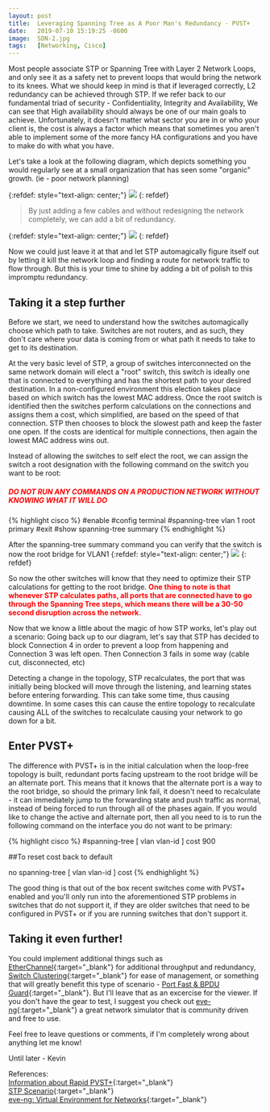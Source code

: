 ```yaml
---
layout: post
title:  Leveraging Spanning Tree as A Poor Man's Redundancy - PVST+
date:   2019-07-10 15:19:25 -0600
image:  SDN-2.jpg
tags:   [Networking, Cisco]
---
```


Most people associate STP or Spanning Tree with Layer 2 Network Loops, and only see it as a safety net to prevent loops that would bring the network to its knees. What we should keep in mind is that if leveraged correctly, L2 redundancy can be achieved through STP. If we refer back to our fundamental triad of security - Confidentiality, Integrity and Availability, We can see that High availability should always be one of our main goals to achieve. Unfortunately, it doesn't matter what sector you are in or who your client is, the cost is always a factor which means that sometimes you aren't able to implement some of the more fancy HA configurations and you have to make do with what you have.

Let's take a look at the following diagram, which depicts something you would regularly see at a small organization that has seen some "organic" growth. (ie - poor network planning)

{:refdef: style="text-align: center;"}
![]({{site.baseurl}}/img/stp-ha/organicgrowth.png)
{: refdef}

> By just adding a few cables and without redesigning the network completely, we can add a bit of redundancy.

{:refdef: style="text-align: center;"}
![]({{site.baseurl}}/img/stp-ha/switchha.png)
{: refdef}

Now we could just leave it at that and let STP automagically figure itself out by letting it kill the network loop and finding a route for network traffic to flow through. But this is your time to shine by adding a bit of polish to this impromptu redundancy. 

## Taking it a step further  
Before we start, we need to understand how the switches automagically choose which path to take. Switches are not routers, and as such, they don't care where your data is coming from or what path it needs to take to get to its destination.

At the very basic level of STP, a group of switches interconnected on the same network domain will elect a "root" switch, this switch is ideally one that is connected to everything and has the shortest path to your desired destination. In a non-configured environment this election takes place based on which switch has the lowest MAC address. Once the root switch is identified then the switches perform calculations on the connections and assigns them a cost, which simplified, are based on the speed of that connection. STP then chooses to block the slowest path and keep the faster one open. If the costs are identical for multiple connections, then again the lowest MAC address wins out.

Instead of allowing the switches to self elect the root, we can assign the switch a root designation with the following command on the switch you want to be root:  
##### <strong style="color: red;">DO NOT RUN ANY COMMANDS ON A PRODUCTION NETWORK WITHOUT KNOWING WHAT IT WILL DO</strong>
{% highlight cisco %}
#enable
#config terminal 
#spanning-tree vlan 1 root primary 
#exit 
#show spanning-tree summary
{% endhighlight %}

After the spanning-tree summary command you can verify that the switch is now the root bridge for VLAN1
{:refdef: style="text-align: center;"}
![]({{site.baseurl}}/img/stp-ha/sw1spanningtree.png)
{: refdef}

So now the other switches will know that they need to optimize their STP calculations for getting to the root bridge. <strong style="color: red;">One thing to note is that whenever STP calculates paths, all ports that are connected have to go through the Spanning Tree steps, which means there will be a 30-50 second disruption across the network.</strong>

Now that we know a little about the magic of how STP works, let's play out a scenario: Going back up to our diagram, let's say that STP has decided to block Connection 4 in order to prevent a loop from happening and Connection 3 was left open. Then Connection 3 fails in some way (cable cut, disconnected, etc)

Detecting a change in the topology, STP recalculates, the port that was initially being blocked will move through the listening, and learning states before entering forwarding. This can take some time, thus causing downtime. In some cases this can cause the entire topology to recalculate causing ALL of the switches to recalculate causing your network to go down for a bit.

## Enter PVST+
The difference with PVST+ is in the initial calculation when the loop-free topology is built, redundant ports facing upstream to the root bridge will be an alternate port. This means that it knows that the alternate port is a way to the root bridge, so should the primary link fail, it doesn't need to recalculate - it can immediately jump to the forwarding state and push traffic as normal, instead of being forced to run through all of the phases again. If you would like to change the active and alternate port, then all you need to is to run the following command on the interface you do not want to be primary:

{% highlight cisco %}
#spanning-tree [ vlan vlan-id ] cost 900

##To reset cost back to default 

no spanning-tree [ vlan vlan-id ] cost
{% endhighlight %}

The good thing is that out of the box recent switches come with PVST+ enabled and you'll only run into the aforementioned STP problems in switches that do not support it, if they are older switches that need to be configured in PVST+ or if you are running switches that don't support it.

## Taking it even further!
You could implement additional things such as [EtherChannel](https://www.cisco.com/c/en/us/td/docs/switches/lan/catalyst3750x_3560x/software/release/12-2_55_se/configuration/guide/3750xscg/swethchl.html){:target="_blank"} for additional throughput and redundancy, [Switch Clustering](https://www.cisco.com/c/en/us/td/docs/switches/lan/catalyst2960/software/release/12-2_55_se/configuration/guide/scg_2960/swclus.html){:target="_blank"} for ease of management, or something that will greatly benefit this type of scenario - [Port Fast & BPDU Guard](https://www.cisco.com/c/en/us/td/docs/switches/lan/catalyst4000/8-2glx/configuration/guide/stp_enha.html){:target="_blank"}. 
But I'll leave that as an excercise for the viewer. If you don't have the gear to test, I suggest you check out [eve-ng](https://www.eve-ng.net/){:target="_blank"} a great network simulator that is community driven and free to use. 

Feel free to leave questions or comments, if I'm completely wrong about anything let me know!

Until later - Kevin 

References:  
[Information about Rapid PVST+](https://www.cisco.com/c/en/us/td/docs/switches/datacenter/nexus5000/sw/configuration/guide/cli_rel_4_0_1a/CLIConfigurationGuide/RPVSpanningTree.html#16893){:target="_blank"}  
[STP Scenario](https://networkengineering.stackexchange.com/questions/12687/how-to-properly-configure-stp-in-this-simple-setup){:target="_blank"}  
[eve-ng: Virtual Environment for Networks](https://www.eve-ng.net/){:target="_blank"}  
